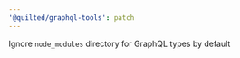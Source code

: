 ```yaml
---
'@quilted/graphql-tools': patch
---
```


Ignore `node_modules` directory for GraphQL types by default
